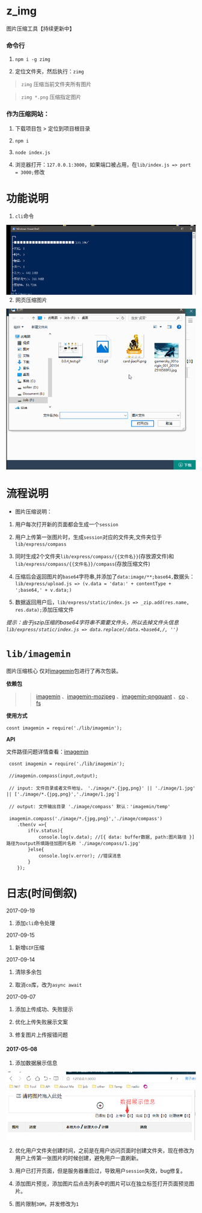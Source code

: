 # z_img 

图片压缩工具【持续更新中】

### 命令行

1. `npm i -g zimg`

2. 定位文件夹，然后执行：`zimg`

> `zimg` 压缩当前文件夹所有图片

> `zimg *.png` 压缩指定图片

### 作为压缩网站：

1. 下载项目包 > 定位到项目根目录

2. `npm i`

3. `node index.js`

4. 浏览器打开：`127.0.0.1:3000`，如果端口被占用，在`lib/index.js => port = 3000;`修改

# 功能说明

1. `cli`命令

![操作测试](./readmeFile/1.0.0-cli-test.png)
 
2. 网页压缩图片

![操作测试](./readmeFile/0.0.5.test.gif)


# 流程说明

* 图片压缩说明：

 1. 用户每次打开新的页面都会生成一个`session`

 2. 用户上传第一张图片时，生成`session`对应的文件夹,文件夹位于 `lib/express/compass`

 3. 同时生成2个文件夹`lib/express/compass/{{文件名}}`(存放源文件)和`lib/express/compass/{{文件名}}/compass`(存放压缩文件)

 4. 压缩后会返回图片的`base64`字符串,并添加了`data:image/**;base64,`数据头：`lib/express/upload.js => (v.data = 'data:' + contentType + ';base64,' + v.data;)`

 5. 数据返回用户后，`lib/express/static/index.js => _zip.add(res.name, res.data);`添加压缩文件

  *提示：由于jszip压缩的base64字符串不需要文件头，所以去掉文件头信息 `lib/express/static/index.js => data.replace(/data.+base64,/, '')`*

# `lib/imagemin`

 图片压缩核心
 仅对[imagemin](https://www.npmjs.com/package/imagemin)包进行了再次包装。

**依赖包**

>> [imagemin](https://www.npmjs.com/package/imagemin) 、[imagemin-mozjpeg](https://www.npmjs.com/package/imagemin-mozjpeg) 、[imagemin-pngquant](https://www.npmjs.com/package/imagemin-pngquant) 、[co](https://www.npmjs.com/package/co) 、[fs](http://nodejs.cn/api/fs.html)

**使用方式**

`cosnt imagemin = require('./lib/imagemin');`

**API**

文件路径问题详情查看：[imagemin](https://www.npmjs.com/package/imagemin)

```
 cosnt imagemin = require('./lib/imagemin');

 //imagemin.compass(input,output);

 // input: 文件目录或者文件地址， './image/*.{jpg,png}' || './image/1.jpg' || ['./image/*.{jpg,png}','./image/1.jpg']

 // output: 文件输出目录 './image/compass' 默认：'imagemin/temp'

 imagemin.compass('./image/*.{jpg,png}','./image/compass')
    .then(v =>{
        if(v.status){
            console.log(v.data); //[{ data: buffer数据, path:图片路径 }] 路径为output所填路径加图片名称 './image/compass/1.jpg'
        }else{
            console.log(v.error); //错误消息
        }
    });

```

# 日志(时间倒叙)

2017-09-19

1. 添加`cli`命令处理

2017-09-15

1. 新增`GIF`压缩

2017-09-14

1. 清除多余包

2. 取消`co`库，改为`async await`

2017-09-07 

1. 添加上传成功、失败提示

2. 优化上传失败展示文案

3. 修复图片上传报错问题

#### 2017-05-08

1. 添加数据展示信息

*![数据展示信息](./readmeFile/2017-05-08-i1.png)*

2. 优化用户文件夹创建时间，之前是在用户访问页面时创建文件夹，现在修改为用户上传第一张图片的时候创建，避免用户一直刷新。

3. 用户已打开页面，但是服务器重启过，导致用户`session`失效，bug修复。

4. 添加图片预览，添加图片后点击列表中的图片可以在独立标签打开页面预览图片。

5. 图片限制`30M`，并发修改为`1`